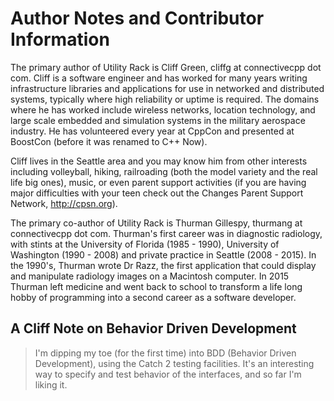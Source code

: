 # Author Notes and Contributor Information

The primary author of Utility Rack is Cliff Green, cliffg at connectivecpp dot com. Cliff is a software engineer and has worked for many years writing infrastructure libraries and applications for use in networked and distributed systems, typically where high reliability or uptime is required. The domains where he has worked include wireless networks, location technology, and large scale embedded and simulation systems in the military aerospace industry. He has volunteered every year at CppCon and presented at BoostCon (before it was renamed to C++ Now).

Cliff lives in the Seattle area and you may know him from other interests including volleyball, hiking, railroading (both the model variety and the real life big ones), music, or even parent support activities (if you are having major difficulties with your teen check out the Changes Parent Support Network, http://cpsn.org).

The primary co-author of Utility Rack is Thurman Gillespy, thurmang at connectivecpp dot com. Thurman's first career was in diagnostic radiology, with stints at the University of Florida (1985 - 1990), University of Washington (1990 - 2008) and private practice in Seattle (2008 - 2015). In the 1990's, Thurman wrote Dr Razz, the first application that could display and manipulate radiology images on a Macintosh computer. In 2015 Thurman left medicine and went back to school to transform a life long hobby of programming into a second career as a software developer.

## A Cliff Note on Behavior Driven Development

>I'm dipping my toe (for the first time) into BDD (Behavior Driven Development), using the Catch 2 testing facilities. It's an interesting way to specify and test behavior of the interfaces, and so far I'm liking it.

